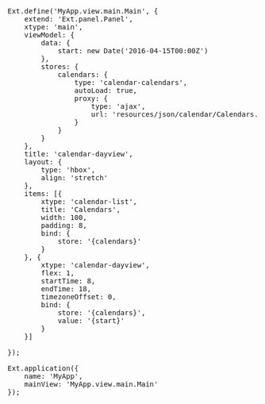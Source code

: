 <pre class="runnable run">
Ext.define('MyApp.view.main.Main', {
    extend: 'Ext.panel.Panel',
    xtype: 'main', 
    viewModel: {
        data: {
            start: new Date('2016-04-15T00:00Z')
        },
        stores: {
            calendars: {
                type: 'calendar-calendars',
                autoLoad: true,
                proxy: {
                    type: 'ajax',
                    url: 'resources/json/calendar/Calendars.json'
                }
            }
        }
    }, 
    title: 'calendar-dayview',
    layout: {
        type: 'hbox',
        align: 'stretch'
    },
    items: [{
        xtype: 'calendar-list',
        title: 'Calendars',
        width: 100,
        padding: 8,
        bind: {
            store: '{calendars}'
        }
    }, {
        xtype: 'calendar-dayview',
        flex: 1,
        startTime: 8,
        endTime: 18,
        timezoneOffset: 0,
        bind: {
            store: '{calendars}',
            value: '{start}'
        }
    }]

});

Ext.application({
    name: 'MyApp',
    mainView: 'MyApp.view.main.Main'
});


</pre>